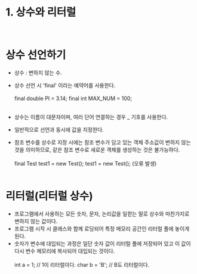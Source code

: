 # 1. 상수와 리터럴
<br>

# 상수 선언하기
- 상수 : 변하지 않는 수.
- 상수 선언 시 'final' 이라는 예약어를 사용한다.
<br><br>
final double PI = 3.14;
final int MAX_NUM = 100;
<br><br>

- 상수는 이름이 대문자이며, 여러 단어 연결하는 경우 _ 기호를 사용한다.
- 일반적으로 선언과 동시에 값을 지정한다.
- 참조 변수를 상수로 지정 시에는 참조 변수가 담고 있는 객체 주소값이 변하지 않는것을 의미하므로,
  같은 참조 변수로 새로운 객체를 생성하는 것은 불가능하다.
<br><br>
final Test test1 = new Test();
test1 = new Test(); (오류 발생)
<br><br>

# 리터럴(리터럴 상수)
- 프로그램에서 사용하는 모든 숫자, 문자, 논리값을 일컫는 말로 상수와 마찬가지로 변하지 않는 값이다.
- 프로그램 시작 시 클래스와 함께 로딩되어 특정 메모리 공간인 리터럴 풀에 놓이게 된다.
- 숫자가 변수에 대입되는 과정은 일단 숫자 값이 리터럴 풀에 저장되어 있고 이 값이 다시 변수 메모리에
  복사되어 대입되는 것이다.
<br><br>
int a = 1; // 1이 리터럴이다.
char b = 'B'; // B도 리터럴이다.